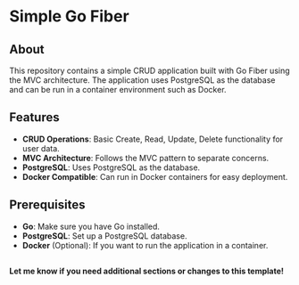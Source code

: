 # Simple Go Fiber

## About
This repository contains a simple CRUD application built with Go Fiber using the MVC architecture. The application uses PostgreSQL as the database and can be run in a container environment such as Docker.

## Features

- **CRUD Operations**: Basic Create, Read, Update, Delete functionality for user data.
- **MVC Architecture**: Follows the MVC pattern to separate concerns.
- **PostgreSQL**: Uses PostgreSQL as the database.
- **Docker Compatible**: Can run in Docker containers for easy deployment.

## Prerequisites

- **Go**: Make sure you have Go installed. 
- **PostgreSQL**: Set up a PostgreSQL database.
- **Docker** (Optional): If you want to run the application in a container.

##
**Let me know if you need additional sections or changes to this template!**
